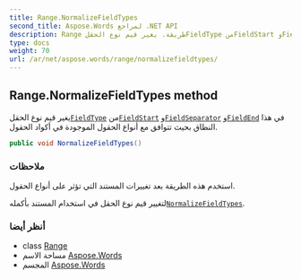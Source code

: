 ```yaml
---
title: Range.NormalizeFieldTypes
second_title: Aspose.Words لمراجع .NET API
description: Range طريقة. يغير قيم نوع الحقلFieldType منFieldStart وFieldSeparator وFieldEnd في هذا النطاق بحيث تتوافق مع أنواع الحقول الموجودة في أكواد الحقول.
type: docs
weight: 70
url: /ar/net/aspose.words/range/normalizefieldtypes/
---
```

## Range.NormalizeFieldTypes method

يغير قيم نوع الحقل[`FieldType`](../../../aspose.words.fields/fieldchar/fieldtype/) من[`FieldStart`](../../../aspose.words.fields/fieldstart/) و[`FieldSeparator`](../../../aspose.words.fields/fieldseparator/) و[`FieldEnd`](../../../aspose.words.fields/fieldend/) في هذا النطاق بحيث تتوافق مع أنواع الحقول الموجودة في أكواد الحقول.

```csharp
public void NormalizeFieldTypes()
```

### ملاحظات

استخدم هذه الطريقة بعد تغييرات المستند التي تؤثر على أنواع الحقول.

لتغيير قيم نوع الحقل في استخدام المستند بأكمله[`NormalizeFieldTypes`](../../document/normalizefieldtypes/).

### أنظر أيضا

* class [Range](../)
* مساحة الاسم [Aspose.Words](../../range/)
* المجسم [Aspose.Words](../../../)


